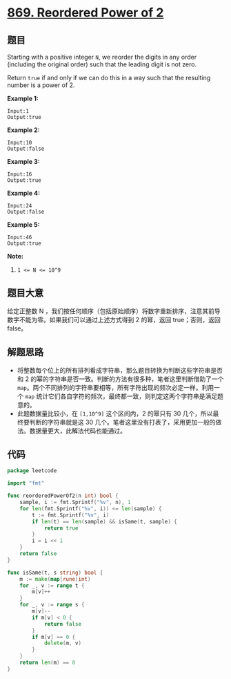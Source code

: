 # [869. Reordered Power of 2](https://leetcode.com/problems/reordered-power-of-2/)


## 题目

Starting with a positive integer `N`, we reorder the digits in any order (including the original order) such that the leading digit is not zero.

Return `true` if and only if we can do this in a way such that the resulting number is a power of 2.

**Example 1:**

```
Input:1
Output:true
```

**Example 2:**

```
Input:10
Output:false
```

**Example 3:**

```
Input:16
Output:true
```

**Example 4:**

```
Input:24
Output:false
```

**Example 5:**

```
Input:46
Output:true
```

**Note:**

1. `1 <= N <= 10^9`

## 题目大意

给定正整数 N ，我们按任何顺序（包括原始顺序）将数字重新排序，注意其前导数字不能为零。如果我们可以通过上述方式得到 2 的幂，返回 true；否则，返回 false。

## 解题思路

- 将整数每个位上的所有排列看成字符串，那么题目转换为判断这些字符串是否和 2 的幂的字符串是否一致。判断的方法有很多种，笔者这里判断借助了一个 `map`。两个不同排列的字符串要相等，所有字符出现的频次必定一样。利用一个 `map` 统计它们各自字符的频次，最终都一致，则判定这两个字符串是满足题意的。
- 此题数据量比较小，在 `[1,10^9]` 这个区间内，2 的幂只有 30 几个，所以最终要判断的字符串就是这 30 几个。笔者这里没有打表了，采用更加一般的做法。数据量更大，此解法代码也能通过。

## 代码

```go
package leetcode

import "fmt"

func reorderedPowerOf2(n int) bool {
	sample, i := fmt.Sprintf("%v", n), 1
	for len(fmt.Sprintf("%v", i)) <= len(sample) {
		t := fmt.Sprintf("%v", i)
		if len(t) == len(sample) && isSame(t, sample) {
			return true
		}
		i = i << 1
	}
	return false
}

func isSame(t, s string) bool {
	m := make(map[rune]int)
	for _, v := range t {
		m[v]++
	}
	for _, v := range s {
		m[v]--
		if m[v] < 0 {
			return false
		}
		if m[v] == 0 {
			delete(m, v)
		}
	}
	return len(m) == 0
}
```